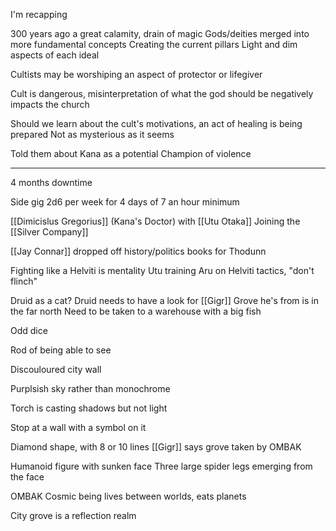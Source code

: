 I'm recapping

300 years ago a great calamity, drain of magic
Gods/deities merged into more fundamental concepts
Creating the current pillars
Light and dim aspects of each ideal

Cultists may be worshiping an aspect of protector or lifegiver

Cult is dangerous, misinterpretation of what the god should be negatively impacts the church

Should we learn about the cult's motivations, an act of healing is being prepared
Not as mysterious as it seems

Told them about Kana as a potential Champion of violence


<hr>

4 months downtime

Side gig 2d6 per week for 4 days of 7 an hour minimum


[[Dimicislus Gregorius]] (Kana's Doctor) with [[Utu Otaka]]
Joining the [[Silver Company]]


[[Jay Connar]] dropped off history/politics books for Thodunn

Fighting like a Helviti is mentality
Utu training Aru on Helviti tactics, "don't flinch"

Druid as a cat? 
Druid needs to have a look for 
[[Gigr]]
Grove he's from is in the far north
Need to be taken to a warehouse with a big fish 

Odd dice

Rod of being able to see

Discouloured city wall

Purplsish sky
rather than monochrome

Torch is casting shadows but not light

Stop at a wall with a symbol on it

Diamond shape, with 8 or 10 lines
[[Gigr]] says grove taken by OMBAK

Humanoid figure with sunken face
Three large spider legs emerging from the face

OMBAK
Cosmic being lives between worlds, eats planets

City grove is a reflection realm

